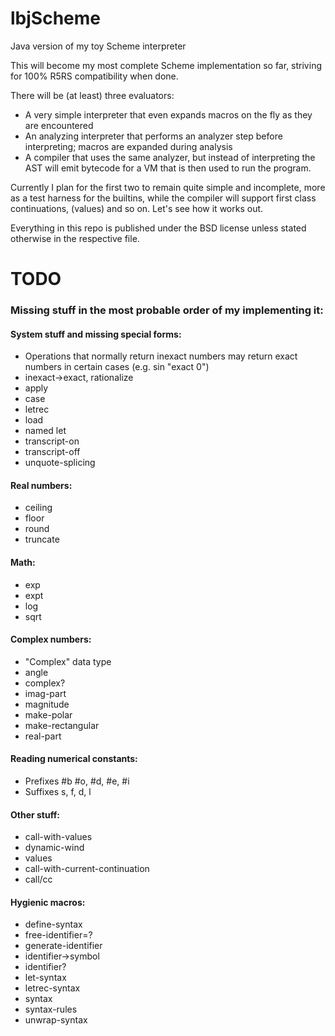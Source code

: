 lbjScheme
=========

Java version of my toy Scheme interpreter

This will become my most complete Scheme implementation so far, striving for 100% R5RS compatibility when done.

There will be (at least) three evaluators:

* A very simple interpreter that even expands macros on the fly as they are encountered
* An analyzing interpreter that performs an analyzer step before interpreting; macros are expanded during analysis
* A compiler that uses the same analyzer, but instead of interpreting the AST will emit bytecode for a VM that is then used to run the program.

Currently I plan for the first two to remain quite simple and incomplete, more as a test harness for the builtins, while the compiler
will support first class continuations, (values) and so on. Let's see how it works out.

Everything in this repo is published under the BSD license unless stated otherwise in the respective file.

# TODO

### Missing stuff in the most probable order of my implementing it:

#### System stuff and missing special forms:
* Operations that normally return inexact numbers may return exact numbers
  in certain cases (e.g. sin "exact 0")
* inexact->exact, rationalize
* apply
* case
* letrec
* load
* named let
* transcript-on
* transcript-off
* unquote-splicing

#### Real numbers:
* ceiling
* floor
* round
* truncate

#### Math:
* exp
* expt
* log
* sqrt

#### Complex numbers:
* "Complex" data type
* angle
* complex?
* imag-part
* magnitude
* make-polar
* make-rectangular
* real-part

#### Reading numerical constants:
* Prefixes #b #o, #d, #e, #i
* Suffixes s, f, d, l

#### Other stuff:
* call-with-values
* dynamic-wind
* values
* call-with-current-continuation
* call/cc

#### Hygienic macros:
* define-syntax
* free-identifier=?
* generate-identifier
* identifier->symbol
* identifier?
* let-syntax
* letrec-syntax
* syntax
* syntax-rules
* unwrap-syntax
